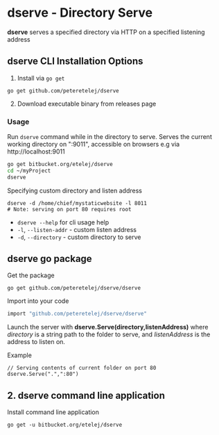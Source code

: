# dserve - Directory Serve

__dserve__ serves a specified directory via HTTP on a specified listening address

## dserve CLI Installation Options

1. Install via `go get`

```
go get github.com/peteretelej/dserve
```

2. Download executable binary from releases page


### Usage

Run `dserve` command while in the directory to serve. Serves the current working directory on ":9011", accessible on browsers e.g via http://localhost:9011

```bash
go get bitbucket.org/etelej/dserve
cd ~/myProject
dserve
```

Specifying custom directory and listen address
```
dserve -d /home/chief/mystaticwebsite -l 8011
# Note: serving on port 80 requires root
```

- `dserve --help` for cli usage help
- `-l`, `--listen-addr` - custom listen address
- `-d`, `--directory` - custom directory to serve

## dserve go package

Get the package

```
go get github.com/peteretelej/dserve/dserve
```

Import into your code
```bash
import "github.com/peteretelej/dserve/dserve"
```

Launch the server with __dserve.Serve(directory,listenAddress)__ where _directory_ is a string path to the folder to serve, and _listenAddress_ is the address to listen on.

Example
```
// Serving contents of current folder on port 80
dserve.Serve(".",":80")
```


## 2. dserve command line application

Install command line application 
```
go get -u bitbucket.org/etelej/dserve
```

